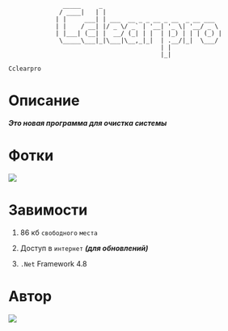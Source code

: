                    _____     _                                 
                  / ____|   | |                                
                 | |     ___| | ___  __ _ _ __ _ __  _ __ ___  
                 | |    / __| |/ _ \/ _` | '__| '_ \| '__/ _ \ 
                 | |___| (__| |  __/ (_| | |  | |_) | | | (_) |
                  \_____\___|_|\___|\__,_|_|  | .__/|_|  \___/ 
                                              | |              
                                              |_|              

`Cclearpro`

# Описание

***Это новая программа для очистка системы***

# Фотки

![](https://sun9-6.userapi.com/c851528/v851528632/188c5f/W5UJjaEDI-E.jpg)

# Завимости

1. 86 кб `свободного` `места`

2. Доступ в `интернет` ***(для обновлений)***

3. `.Net` Framework 4.8

# Автор

![](https://i.ibb.co/MPNCfRY/Oz-Why-JWm-M8.jpgi)